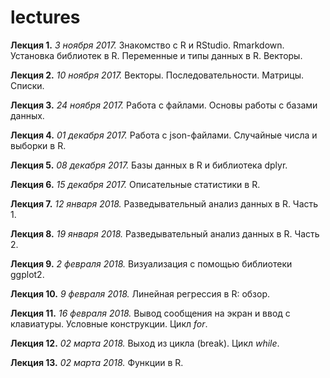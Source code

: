 # lectures

**Лекция 1.** *3 ноября 2017.* Знакомство с R и RStudio. Rmarkdown. Установка библиотек в R. Переменные и типы данных в R. Векторы.

**Лекция 2.** *10 ноября 2017.* Векторы. Последовательности. Матрицы. Списки.

**Лекция 3.** *24 ноября 2017.* Работа с файлами. Основы работы с базами данных.

**Лекция 4.** *01 декабря 2017.* Работа с json-файлами. Случайные числа и выборки в R.

**Лекция 5.** *08 декабря 2017.* Базы данных в R и библиотека dplyr.

**Лекция 6.** *15 декабря 2017.* Описательные статистики в R.

**Лекция 7.** *12 января 2018.* Разведывательный анализ данных в R. Часть 1.

**Лекция 8.** *19 января 2018.* Разведывательный анализ данных в R. Часть 2.

**Лекция 9.** *2 февраля 2018.* Визуализация с помощью библиотеки ggplot2.

**Лекция 10.** *9 февраля 2018.* Линейная регрессия в R: обзор.

**Лекция 11.** *16 февраля 2018.* Вывод сообщения на экран и ввод с клавиатуры. Условные конструкции. Цикл *for*.

**Лекция 12.** *02 марта 2018.* Выход из цикла (break). Цикл *while*.

**Лекция 13.** *02 марта 2018.* Функции в R.